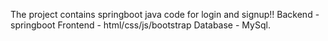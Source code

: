 The project contains springboot java code for login and signup!!
Backend - springboot
Frontend - html/css/js/bootstrap
Database - MySql.
